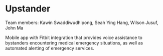 # Upstander
Team members: Kawin Swaddiwudhipong, Seah Ying Hang, Wilson Jusuf, John Ma

Mobile app with Fitbit integration that provides voice assistance to bystanders encountering medical emergency situations, as well as automated alerting of emergency services.
